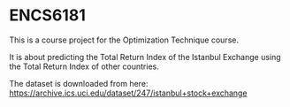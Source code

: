 # ENCS6181
This is a course project for the Optimization Technique course.

It is about predicting the Total Return Index of the Istanbul Exchange using the Total Return Index of other countries.

The dataset is downloaded from here: https://archive.ics.uci.edu/dataset/247/istanbul+stock+exchange

